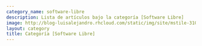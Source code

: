 ```yaml
---
category_name: software-libre
description: Lista de artículos bajo la categoría [Software Libre]
image: http://blog-luisalejandro.rhcloud.com/static/img/site/mstile-310x310.png
layout: category
title: Categoría [Software Libre]
---
```

